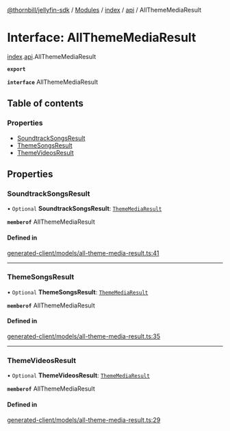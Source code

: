[@thornbill/jellyfin-sdk](../README.md) / [Modules](../modules.md) / [index](../modules/index.md) / [api](../modules/index.api.md) / AllThemeMediaResult

# Interface: AllThemeMediaResult

[index](../modules/index.md).[api](../modules/index.api.md).AllThemeMediaResult

**`export`**

**`interface`** AllThemeMediaResult

## Table of contents

### Properties

- [SoundtrackSongsResult](index.api.AllThemeMediaResult.md#soundtracksongsresult)
- [ThemeSongsResult](index.api.AllThemeMediaResult.md#themesongsresult)
- [ThemeVideosResult](index.api.AllThemeMediaResult.md#themevideosresult)

## Properties

### SoundtrackSongsResult

• `Optional` **SoundtrackSongsResult**: [`ThemeMediaResult`](index.api.ThemeMediaResult.md)

**`memberof`** AllThemeMediaResult

#### Defined in

[generated-client/models/all-theme-media-result.ts:41](https://github.com/thornbill/jellyfin-sdk-typescript/blob/eb13db7/src/generated-client/models/all-theme-media-result.ts#L41)

___

### ThemeSongsResult

• `Optional` **ThemeSongsResult**: [`ThemeMediaResult`](index.api.ThemeMediaResult.md)

**`memberof`** AllThemeMediaResult

#### Defined in

[generated-client/models/all-theme-media-result.ts:35](https://github.com/thornbill/jellyfin-sdk-typescript/blob/eb13db7/src/generated-client/models/all-theme-media-result.ts#L35)

___

### ThemeVideosResult

• `Optional` **ThemeVideosResult**: [`ThemeMediaResult`](index.api.ThemeMediaResult.md)

**`memberof`** AllThemeMediaResult

#### Defined in

[generated-client/models/all-theme-media-result.ts:29](https://github.com/thornbill/jellyfin-sdk-typescript/blob/eb13db7/src/generated-client/models/all-theme-media-result.ts#L29)
